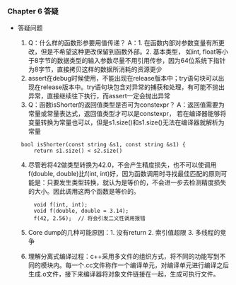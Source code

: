 ### Chapter 6  答疑
- 答疑问题


  1. Q：什么样的函数形参要用值传递？ A：1. 在函数内部对参数变量有所更改，但是不希望这种更改保留到函数外部。2. 基本类型， 如int, float等小于8字节的数据类型的输入参数尽量不用引用传参，因为64位系统下指针为8字节，直接拷贝这样的数据所消耗的资源更少
  2. assert在debug时候使用，不能出现在release版本中；try语句块可以出现在release版本中。try语句块包含对异常的捕获和处理，有可能不抛出异常，直接继续往下执行，而assert一定会抛出异常
  3. Q：函数isShorter的返回值类型是否可为constexpr？
    A：返回值需要为常量或常量表达式，返回值类型才可以是constexpr， 若在编译器能够将变量转换为常量也可以，但是s1.size()和s1.size()无法在编译器就解析为常量

   ```
    bool isShorter(const string &s1, const string &s1) {
        return s1.size() < s2.size()
   ```


  4. 尽管若将42做类型转换为42.0，不会产生精度损失，也不可以使调用f(double, double)比f(int, int)好，因为函数调用时寻找最佳匹配的原则可能是：只要发生类型转换，就认为是等价的，不会进一步去检测精度损失的大小。因此调用这两个函数是等价的。

   ```
        void f(int, int);
        void f(double, double = 3.14);
        f(42, 2.56);  // 将会引发二义性调用报错
   ```

  5. Core dump的几种可能原因：1. 没有return 2. 索引值超限 3. 多线程的竞争

  6. 理解分离式编译过程：c++采用多文件的组织方式，将不同的功能写到不同的模块内。每一个.cc文件称作一个编译单元，对编译单元进行编译之后生成.o文件，接下来编译器将对象文件链接在一起，生成可执行文件。
